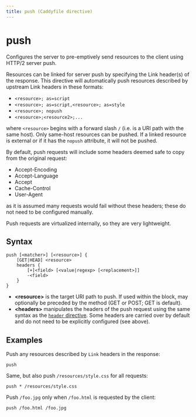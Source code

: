 ```yaml
---
title: push (Caddyfile directive)
---
```


# push

Configures the server to pre-emptively send resources to the client using HTTP/2 server push.

Resources can be linked for server push by specifying the Link header(s) of the response. This directive will automatically push resources described by upstream Link headers in these formats:

- `<resource>; as=script`
- `<resource>; as=script,<resource>; as=style`
- `<resource>; nopush`
- `<resource>;<resource2>;...`

where `<resource>` begins with a forward slash `/` (i.e. is a URI path with the same host). Only same-host resources can be pushed. If a linked resource is external or if it has the `nopush` attribute, it will not be pushed.

By default, push requests will include some headers deemed safe to copy from the original request:

- Accept-Encoding
- Accept-Language
- Accept
- Cache-Control
- User-Agent

as it is assumed many requests would fail without these headers; these do not need to be configured manually.

Push requests are virtualized internally, so they are very lightweight.


## Syntax

```caddy-d
push [<matcher>] [<resource>] {
	[GET|HEAD] <resource>
	headers {
		[+]<field> [<value|regexp> [<replacement>]]
		-<field>
	}
}
```

- **&lt;resource&gt;** is the target URI path to push. If used within the block, may optionally be preceded by the method (GET or POST; GET is default).
- **&lt;headers&gt;** manipulates the headers of the push request using the same syntax as the [`header` directive](/docs/caddyfile/directives/header). Some headers are carried over by default and do not need to be explicitly configured (see above).



## Examples

Push any resources described by `Link` headers in the response:

```caddy-d
push
```

Same, but also push `/resources/style.css` for all requests:

```caddy-d
push * /resources/style.css
```

Push `/foo.jpg` only when `/foo.html` is requested by the client:

```caddy-d
push /foo.html /foo.jpg
```
